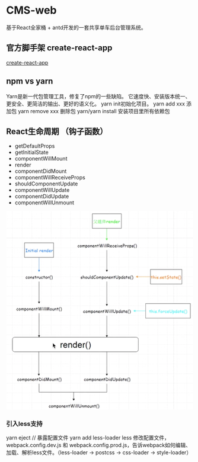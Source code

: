 # CMS-web

基于React全家桶 + antd开发的一套共享单车后台管理系统。

## 官方脚手架 create-react-app

[create-react-app](https://reactjs.org/docs/create-a-new-react-app.html)

## npm vs yarn

Yarn是新一代包管理工具，修复了npm的一些缺陷。
它速度快、安装版本统一、更安全、更简洁的输出、更好的语义化。
yarn init初始化项目。
yarn add xxx 添加包
yarn remove xxx 删除包
yarn/yarn install 安装项目里所有依赖包

## React生命周期 （钩子函数）

- getDefaultProps
- getInitialState
- componentWillMount
- render
- componentDidMount
- componentWillReceiveProps
- shouldComponentUpdate
- componentWillUpdate
- componentDidUpdate
- componentWillUnmount

![组件生命周期图](./notes_static/reactlifeCycle.png)

### 引入less支持

yarn eject    // 暴露配置文件
yarn add less-loader less
修改配置文件，webpack.config.dev.js 和 webpack.config.prod.js，告诉webpack如何编辑、加载、解析less文件。（less-loader ->  postcss -> css-loader -> style-loader）